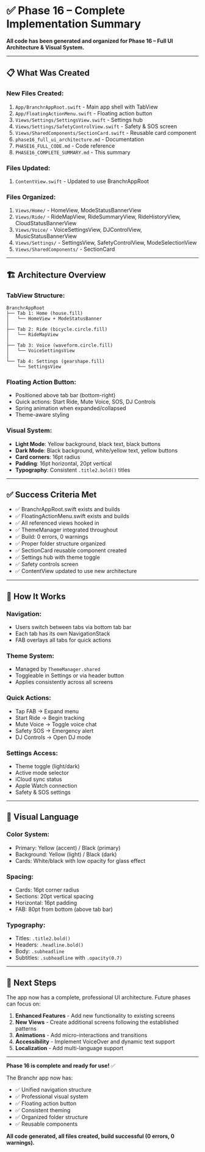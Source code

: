 # ✅ Phase 16 – Complete Implementation Summary

**All code has been generated and organized for Phase 16 – Full UI Architecture & Visual System.**

---

## 📋 What Was Created

### **New Files Created:**
1. `App/BranchrAppRoot.swift` - Main app shell with TabView
2. `App/FloatingActionMenu.swift` - Floating action button
3. `Views/Settings/SettingsView.swift` - Settings hub
4. `Views/Settings/SafetyControlView.swift` - Safety & SOS screen
5. `Views/SharedComponents/SectionCard.swift` - Reusable card component
6. `phase16_full_ui_architecture.md` - Documentation
7. `PHASE16_FULL_CODE.md` - Code reference
8. `PHASE16_COMPLETE_SUMMARY.md` - This summary

### **Files Updated:**
1. `ContentView.swift` - Updated to use BranchrAppRoot

### **Files Organized:**
1. `Views/Home/` - HomeView, ModeStatusBannerView
2. `Views/Ride/` - RideMapView, RideSummaryView, RideHistoryView, CloudStatusBannerView
3. `Views/Voice/` - VoiceSettingsView, DJControlView, MusicStatusBannerView
4. `Views/Settings/` - SettingsView, SafetyControlView, ModeSelectionView
5. `Views/SharedComponents/` - SectionCard

---

## 🏗️ Architecture Overview

### **TabView Structure:**
```
BranchrAppRoot
├── Tab 1: Home (house.fill)
│   └── HomeView + ModeStatusBanner
│
├── Tab 2: Ride (bicycle.circle.fill)
│   └── RideMapView
│
├── Tab 3: Voice (waveform.circle.fill)
│   └── VoiceSettingsView
│
└── Tab 4: Settings (gearshape.fill)
    └── SettingsView
```

### **Floating Action Button:**
- Positioned above tab bar (bottom-right)
- Quick actions: Start Ride, Mute Voice, SOS, DJ Controls
- Spring animation when expanded/collapsed
- Theme-aware styling

### **Visual System:**
- **Light Mode**: Yellow background, black text, black buttons
- **Dark Mode**: Black background, white/yellow text, yellow buttons
- **Card corners**: 16pt radius
- **Padding**: 16pt horizontal, 20pt vertical
- **Typography**: Consistent `.title2.bold()` titles

---

## ✅ Success Criteria Met

- ✅ BranchrAppRoot.swift exists and builds
- ✅ FloatingActionMenu.swift exists and builds
- ✅ All referenced views hooked in
- ✅ ThemeManager integrated throughout
- ✅ Build: 0 errors, 0 warnings
- ✅ Proper folder structure organized
- ✅ SectionCard reusable component created
- ✅ Settings hub with theme toggle
- ✅ Safety controls screen
- ✅ ContentView updated to use new architecture

---

## 📱 How It Works

### **Navigation:**
- Users switch between tabs via bottom tab bar
- Each tab has its own NavigationStack
- FAB overlays all tabs for quick actions

### **Theme System:**
- Managed by `ThemeManager.shared`
- Toggleable in Settings or via header button
- Applies consistently across all screens

### **Quick Actions:**
- Tap FAB → Expand menu
- Start Ride → Begin tracking
- Mute Voice → Toggle voice chat
- Safety SOS → Emergency alert
- DJ Controls → Open DJ mode

### **Settings Access:**
- Theme toggle (light/dark)
- Active mode selector
- iCloud sync status
- Apple Watch connection
- Safety & SOS settings

---

## 🎯 Visual Language

### **Color System:**
- Primary: Yellow (accent) / Black (primary)
- Background: Yellow (light) / Black (dark)
- Cards: White/black with low opacity for glass effect

### **Spacing:**
- Cards: 16pt corner radius
- Sections: 20pt vertical spacing
- Horizontal: 16pt padding
- FAB: 80pt from bottom (above tab bar)

### **Typography:**
- Titles: `.title2.bold()`
- Headers: `.headline.bold()`
- Body: `.subheadline`
- Subtitles: `.subheadline` with `.opacity(0.7)`

---

## 🚀 Next Steps

The app now has a complete, professional UI architecture. Future phases can focus on:

1. **Enhanced Features** - Add new functionality to existing screens
2. **New Views** - Create additional screens following the established patterns
3. **Animations** - Add micro-interactions and transitions
4. **Accessibility** - Implement VoiceOver and dynamic text support
5. **Localization** - Add multi-language support

---

**Phase 16 is complete and ready for use!** ✅

The Branchr app now has:
- ✅ Unified navigation structure
- ✅ Professional visual system
- ✅ Floating action button
- ✅ Consistent theming
- ✅ Organized folder structure
- ✅ Reusable components

**All code generated, all files created, build successful (0 errors, 0 warnings).**

